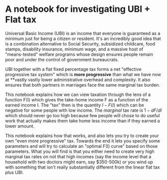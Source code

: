 # A notebook for investigating UBI + Flat tax

Universal Basic Income (UBI) is an income that everyone is guaranteed as a minimum just for being a citizen or resident. It's an incredibly good idea that is a combination alternative to Social Security, subsidized childcare, food stamps, disability insurance, minimum wage, and a massive host of "means-tested" welfare programs whose design ensures people remain poor and under the control of government bureaucrats.

UBI together with a flat fixed percentage tax forms a net "effective progressive tax system" which is **more progressive** than what we have now at **vastly vastly lower administrative overhead and complexity. It also ensures that both partners in marriages face the same marginal tax burden.

This notebook explains how we can view taxation through the lens of a function F(I) which gives the take-home income F as a function of the earned income I. The "tax" then is the quantity $I - F(I)$ which can be negative for some people with low income. The *marginal* tax rate is $1 - dF/dI$ which should never go too high because few people will chose to do useful work that actually makes them take home less income than if they earned a lower amount. 

This notebook explains how that works, and also lets you try to create your own "even more progressive" tax. Towards the end it lets you specify some parameters and will try to calculate an "optimal F(I) curve" based on those parameters. What you will find is that you either need to create very high marginal tax rates on not that high incomes (say the income level that a household with two doctors might earn, say $350-500k) or you wind up with something that isn't really substantially different from the linear flat tax plus UBI. 

